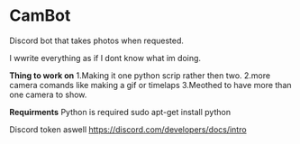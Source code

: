# CamBot
Discord bot that takes photos when requested.

I wwrite everything as if I dont know what im doing.


**Thing to work on**
1.Making it one python scrip rather then two.
2.more camera comands like making a gif or timelaps
3.Meothed to have more than one camera to show.


**Requirments**
Python is required
sudo apt-get install python

Discord token aswell
https://discord.com/developers/docs/intro

